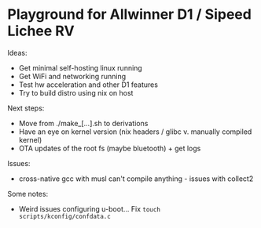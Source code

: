 Playground for Allwinner D1 / Sipeed Lichee RV
==============================================

Ideas:
- Get minimal self-hosting linux running
- Get WiFi and networking running
- Test hw acceleration and other D1 features
- Try to build distro using nix on host

Next steps:
- Move from ./make_[...].sh to derivations
- Have an eye on kernel version (nix headers / glibc v. manually compiled kernel)
- OTA updates of the root fs (maybe bluetooth) + get logs

Issues:
- cross-native gcc with musl can't compile anything - issues with collect2

Some notes:
- Weird issues configuring u-boot... Fix ```touch scripts/kconfig/confdata.c```
